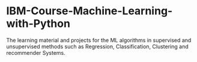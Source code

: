 # IBM-Course-Machine-Learning-with-Python
The learning material and projects for the ML algorithms in supervised and unsupervised methods such as Regression, Classification, Clustering and recommender Systems.
